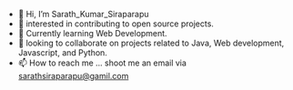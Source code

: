 - 👋 Hi, I’m Sarath_Kumar_Siraparapu
- 👀  interested in contributing to open source projects.
- 🌱  Currently learning Web Development.
- 💞️  looking to collaborate on projects related to Java, Web development, Javascript, and Python.
- 📫 How to reach me ... shoot me an email via sarathsiraparapu@gamil.com

<!---
sarathkumarsiraparapu/sarathkumarsiraparapu is a ✨ special ✨ repository because its `README.md` (this file) appears on your GitHub profile.
You can click the Preview link to take a look at your changes.
--->
